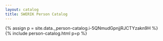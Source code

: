 ```yaml
---
layout: catalog
title: SWERIK Person Catalog
---
```

{% assign p = site.data._person-catalog.i-5QNmudGpnjjRJCTYzakn9H %}
{% include person-catalog.html p=p %}

